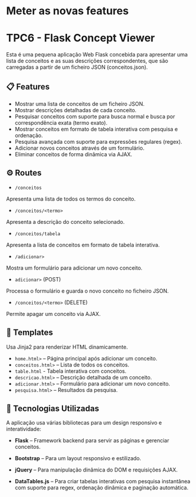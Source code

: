 
<h1>Meter as novas features</h1>


<h1>TPC6 - Flask Concept Viewer</h1>

Esta é uma pequena aplicação Web Flask concebida para apresentar uma lista de conceitos e as suas descrições correspondentes, que são carregadas a partir de um ficheiro JSON (conceitos.json).

## 📋 Features

- Mostrar uma lista de conceitos de um ficheiro JSON.
- Mostrar descrições detalhadas de cada conceito.
- Pesquisar conceitos com suporte para busca normal e busca por correspondência exata (termo exato).
- Mostrar conceitos em formato de tabela interativa com pesquisa e ordenação.
- Pesquisa avançada com suporte para expressões regulares (regex).
- Adicionar novos conceitos através de um formulário.
- Eliminar conceitos de forma dinâmica via AJAX.


## ⚙️ Routes 

- `/conceitos`  

Apresenta uma lista de todos os termos do conceito.
  
- `/conceitos/<termo>`

Apresenta a descrição do conceito selecionado.

- `/conceitos/tabela`

Apresenta a lista de conceitos em formato de tabela interativa.

- `/adicionar>`

Mostra um formulário para adicionar um novo conceito.

- `adicionar>` (POST)

Processa o formulário e guarda o novo conceito no ficheiro JSON.

- `/conceitos/<termo>` (DELETE)

Permite apagar um conceito via AJAX.

## 🧩 Templates

Usa Jinja2 para renderizar HTML dinamicamente.

- `home.html>` – Página principal após adicionar um conceito.
- `conceitos.html>` – Lista de todos os conceitos.
- `table.html` - Tabela interativa com conceitos.
- `descricao.html>` – Descrição detalhada de um conceito.
- `adicionar.html>` – Formulário para adicionar um novo conceito.
- `pesquisa.html>` – Resultados da pesquisa.

## 🎨 Tecnologias Utilizadas

A aplicação usa várias bibliotecas para um design responsivo e interatividade:

- **Flask** – Framework backend para servir as páginas e gerenciar conceitos.

- **Bootstrap** – Para um layout responsivo e estilizado.

- **jQuery** – Para manipulação dinâmica do DOM e requisições AJAX.

- **DataTables.js** – Para criar tabelas interativas com pesquisa instantânea com suporte para regex, ordenação dinâmica e paginação automática.


